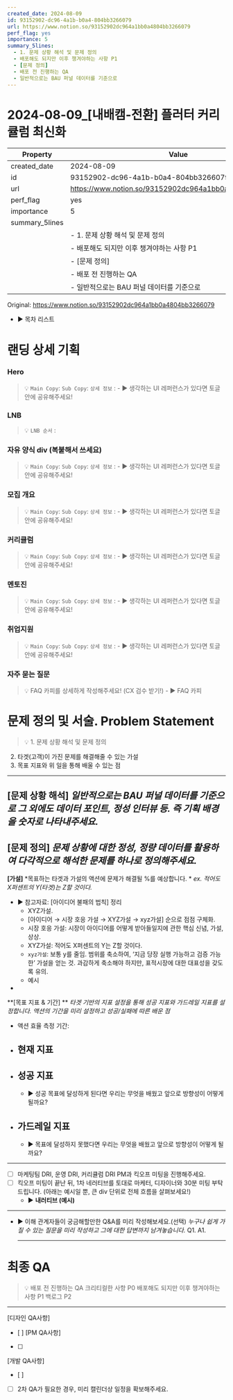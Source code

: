 ```yaml
---
created_date: 2024-08-09
id: 93152902-dc96-4a1b-b0a4-804bb3266079
url: https://www.notion.so/93152902dc964a1bb0a4804bb3266079
perf_flag: yes
importance: 5
summary_5lines:
  - 1. 문제 상황 해석 및 문제 정의
  - 배포해도 되지만 이후 챙겨야하는 사항 P1
  - [문제 정의]
  - 배포 전 진행하는 QA
  - 일반적으로는 BAU 퍼널 데이터를 기준으로
---
```


# 2024-08-09_[내배캠-전환] 플러터 커리큘럼 최신화

| Property | Value |
| --- | --- |
| created_date | 2024-08-09 |
| id | 93152902-dc96-4a1b-b0a4-804bb3266079 |
| url | https://www.notion.so/93152902dc964a1bb0a4804bb3266079 |
| perf_flag | yes |
| importance | 5 |
| summary_5lines | |
|  | - 1. 문제 상황 해석 및 문제 정의 |
|  | - 배포해도 되지만 이후 챙겨야하는 사항 P1 |
|  | - [문제 정의] |
|  | - 배포 전 진행하는 QA |
|  | - 일반적으로는 BAU 퍼널 데이터를 기준으로 |

Original: https://www.notion.so/93152902dc964a1bb0a4804bb3266079

- ▶ 목차 리스트

# 랜딩 상세 기획

### Hero
  > 💡 `Main Copy`:
    `Sub Copy`:
    `상세 정보` :
    - ▶ 생각하는 UI 레퍼런스가 있다면 토글 안에 공유해주세요!

### LNB
  > 💡 `LNB 순서` :

### 자유 양식 div (복붙해서 쓰세요) 
  > 💡 `Main Copy`:
    `Sub Copy`:
    `상세 정보` :
    - ▶ 생각하는 UI 레퍼런스가 있다면 토글 안에 공유해주세요!

### 모집 개요
  > 💡 `Main Copy`:
    `Sub Copy`:
    `상세 정보` :
    - ▶ 생각하는 UI 레퍼런스가 있다면 토글 안에 공유해주세요!

### 커리큘럼 
  > 💡 `Main Copy`:
    `Sub Copy`:
    `상세 정보` :
    - ▶ 생각하는 UI 레퍼런스가 있다면 토글 안에 공유해주세요!

### 멘토진
  > 💡 `Main Copy`:
    `Sub Copy`:
    `상세 정보` :
    - ▶ 생각하는 UI 레퍼런스가 있다면 토글 안에 공유해주세요!

### 취업지원
  > 💡 `Main Copy`:
    `Sub Copy`:
    `상세 정보` :
    - ▶ 생각하는 UI 레퍼런스가 있다면 토글 안에 공유해주세요!

### 자주 묻는 질문 
  > 💡 FAQ 카피를 상세하게 작성해주세요! (CX 검수 받기!)
    - ▶ FAQ 카피

#  문제 정의 및 서술. Problem Statement
> 💡 1. 문제 상황 해석 및 문제 정의
2. 타겟(고객)이 가진 문제를 해결해줄 수 있는 가설
3. 목표 지표와 위 일을 통해 배울 수 있는 점

  ---
  **[문제 상황 해석]**
  *일반적으로는 BAU 퍼널 데이터를 기준으로
그 외에도 데이터 포인트, 정성 인터뷰 등. 즉 기획 배경을 숫자로 나타내주세요.*
  - 
  **[문제 정의]**
  *문제 상황에 대한 정성, 정량 데이터를 활용하여 다각적으로 해석한 문제를 하나로 정의해주세요.*
  - 
  **[가설]**
  *목표하는 타겟과 가설의 액션에 문제가 해결될 %를 예상합니다. *
  *ex. 적어도 X퍼센트의 Y(타겟)는 Z할 것이다.*
  - ▶ 참고자료: [아이디어 불패의 법칙] 정리
    - XYZ가설.
    - [아이디어 → 시장 호응 가설 → XYZ가설 → xyz가설] 순으로 점점 구체화.
    - 시장 호응 가설: 시장이 아이디어를 어떻게 받아들일지에 관한 핵심 신념, 가설, 상상. 
    - XYZ가설: 적어도 X퍼센트의 Y는 Z할 것이다. 
    - `xyz가설`: 보통 y를 줄임. 범위를 축소하여, ‘지금 당장 실행 가능하고 검증 가능한’ 가설을 얻는 것. 과감하게 축소해야 하지만, 표적시장에 대한 대표성을 갖도록 유의.
    - 예시
  - 
  **[목표 지표 & 기간] **
  *타겟 기반의 지표 설정을 통해 성공 지표와 가드레일 지표를 설정합니다. 
액션의 기간을 미리 설정하고 성공/실패에 따른 배운 점*
  - 액션 효율 측정 기간: 
  - 현재 지표
    - 
  - 성공 지표
    - 
    - ▶ 성공 목표에 달성하게 된다면 우리는 무엇을 배웠고 앞으로 방향성이 어떻게 될까요?
  - 가드레일 지표
    - 
    - ▶ 목표에 달성하지 못했다면 우리는 무엇을 배웠고 앞으로 방향성이 어떻게 될까요?

  ---
  - [ ] 마케팅팀 DRI, 운영 DRI, 커리큘럼 DRI PM과 킥오프 미팅을 진행해주세요.
  - [ ] 킥오프 미팅이 끝난 뒤, 1차 네러티브를 토대로 마케터, 디자이너와 30분 미팅 부탁드립니다. (아래는 예시일 뿐, 큰 div 단위로 전체 흐름을 살펴보세요!)
    - ▶ **내러티브 (예시)**

  ---
  - ▶ 이해 관계자들이 궁금해할만한 Q&A를 미리 작성해보세요.(선택)
    *누구나 쉽게 가질 수 있는 질문을 미리 작성하고 그에 대한 답변까지 남겨놓습니다.*
    Q1.
    A1.

    ---

#  최종 QA
> 💡 배포 전 진행하는 QA
크리티컬한 사항 P0
배포해도 되지만 이후 챙겨야하는 사항 P1
백로그 P2

  ---
  [디자인 QA사항]
  - [ ] 
  [PM QA사항]
  - [ ] 
  [개발 QA사항]
  - [ ] 
  - [ ] 2차 QA가 필요한 경우, 미리 캘린더상 일정을 확보해주세요.
